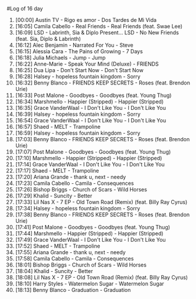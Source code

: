 #Log of 16 day

1. [00:00] Austin TV - Rigo es amor - Dos Tardes de Mi Vida
1. [16:05] Camila Cabello - Real Friends - Real Friends (feat. Swae Lee)
1. [16:09] LSD - Labrinth, Sia & Diplo Present... LSD - No New Friends (feat. Sia, Diplo & Labrinth)
1. [16:12] Alec Benjamin - Narrated For You - Steve
1. [16:15] Alessia Cara - The Pains of Growing - 7 Days
1. [16:18] Julia Michaels - Jump - Jump
1. [16:22] Anne-Marie - Speak Your Mind (Deluxe) - FRIENDS
1. [16:25] Dua Lipa - Don't Start Now - Don't Start Now
1. [16:28] Halsey - hopeless fountain kingdom - Sorry
1. [16:32] Benny Blanco - FRIENDS KEEP SECRETS - Roses (feat. Brendon Urie)
1. [16:33] Post Malone - Goodbyes - Goodbyes (feat. Young Thug)
1. [16:34] Marshmello - Happier (Stripped) - Happier (Stripped)
1. [16:35] Grace VanderWaal - I Don't Like You - I Don't Like You
1. [16:39] Halsey - hopeless fountain kingdom - Sorry
1. [16:54] Grace VanderWaal - I Don't Like You - I Don't Like You
1. [16:57] Shaed - MELT - Trampoline
1. [16:59] Halsey - hopeless fountain kingdom - Sorry
1. [17:03] Benny Blanco - FRIENDS KEEP SECRETS - Roses (feat. Brendon Urie)
1. [17:07] Post Malone - Goodbyes - Goodbyes (feat. Young Thug)
1. [17:10] Marshmello - Happier (Stripped) - Happier (Stripped)
1. [17:14] Grace VanderWaal - I Don't Like You - I Don't Like You
1. [17:17] Shaed - MELT - Trampoline
1. [17:20] Ariana Grande - thank u, next - needy
1. [17:23] Camila Cabello - Camila - Consequences
1. [17:26] Bishop Briggs - Church of Scars - Wild Horses
1. [17:29] Khalid - Suncity - Better
1. [17:33] Lil Nas X - 7 EP - Old Town Road (Remix) (feat. Billy Ray Cyrus)
1. [17:34] Halsey - hopeless fountain kingdom - Sorry
1. [17:38] Benny Blanco - FRIENDS KEEP SECRETS - Roses (feat. Brendon Urie)
1. [17:41] Post Malone - Goodbyes - Goodbyes (feat. Young Thug)
1. [17:44] Marshmello - Happier (Stripped) - Happier (Stripped)
1. [17:49] Grace VanderWaal - I Don't Like You - I Don't Like You
1. [17:52] Shaed - MELT - Trampoline
1. [17:55] Ariana Grande - thank u, next - needy
1. [17:58] Camila Cabello - Camila - Consequences
1. [18:01] Bishop Briggs - Church of Scars - Wild Horses
1. [18:04] Khalid - Suncity - Better
1. [18:08] Lil Nas X - 7 EP - Old Town Road (Remix) (feat. Billy Ray Cyrus)
1. [18:10] Harry Styles - Watermelon Sugar - Watermelon Sugar
1. [18:13] Benny Blanco - Graduation - Graduation
